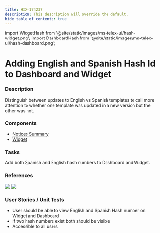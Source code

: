 ```yaml
---
title: HIX-174237
description: This description will override the default.
hide_table_of_contents: true
---
```


import WidgetHash from '@site/static/images/ms-telex-ui/hash-widget.png';
import DashboardHash from '@site/static/images/ms-telex-ui/hash-dashboard.png';


# Adding English and Spanish Hash Id to Dashboard and Widget

### Description

Distinguish between updates to English vs Spanish templates to call more attention to whether one template was updated in a new version but the other was not.

### Components

- [Notices Summary](../Components/NoticesSummary)
- [Widget](../Components/Widget)

### Tasks

Add both Spanish and English hash numbers to Dashboard and Widget.

### References

<img src={WidgetHash} />	
<img src={DashboardHash}/>

### User Stories / Unit Tests

- User should be able to view English and Spanish Hash number on Widget and Dashboard
- If two hash numbers exist both should be visible
- Accessible to all users





